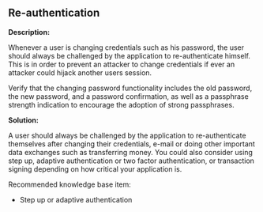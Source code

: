 Re-authentication
-------

**Description:**

Whenever a user is changing credentials such as his password, the user should always be
challenged by the application to re-authenticate himself. This is in order to prevent an
attacker to change credentials if ever an attacker could hijack another users session.

Verify that the changing password functionality includes the old password,
the new password, and a password confirmation, as well as a passphrase strength indication
to encourage the adoption of strong passphrases.  

**Solution:**

A user should always be challenged by the application to re-authenticate themselves after
changing their credentials, e-mail or doing other important data exchanges such as
transferring money. You could also consider using step up, adaptive authentication or
two factor authentication, or transaction signing depending on how critical your
application is.

Recommended knowledge base item:

- Step up or adaptive authentication
